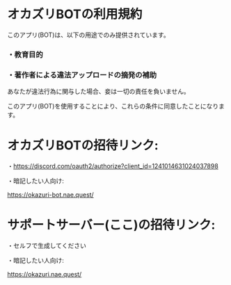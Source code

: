 # オカズリBOTの利用規約
このアプリ(BOT)は、以下の用途でのみ提供されています。

### ・教育目的

### ・著作者による違法アップロードの摘発の補助

あなたが違法行為に関与した場合、妾は一切の責任を負いません。

このアプリ(BOT)を使用することにより、これらの条件に同意したことになります。

# オカズリBOTの招待リンク:
・https://discord.com/oauth2/authorize?client_id=1241014631024037898

・暗記したい人向け:

https://okazuri-bot.nae.quest/

# サポートサーバー(ここ)の招待リンク:
・セルフで生成してください

・暗記したい人向け:

https://okazuri.nae.quest/
